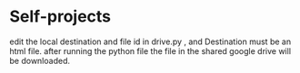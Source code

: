 # Self-projects

edit the local destination and file id in drive.py ,
and Destination must be an html file.
after running the python file the file in the shared google drive will be downloaded.

